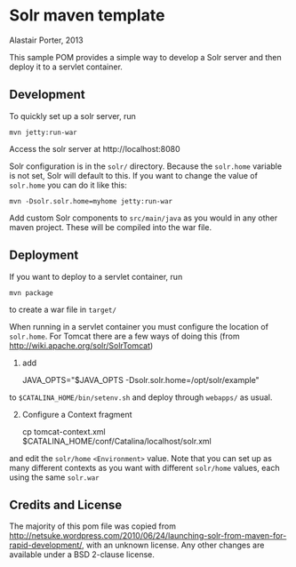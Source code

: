 Solr maven template
===================

Alastair Porter, 2013

This sample POM provides a simple way to develop a Solr server and then
deploy it to a servlet container.

Development
-----------

To quickly set up a solr server, run

    mvn jetty:run-war

Access the solr server at http://localhost:8080

Solr configuration is in the `solr/` directory. Because the `solr.home`
variable is not set, Solr will default to this. If you want to change the
value of `solr.home` you can do it like this:

    mvn -Dsolr.solr.home=myhome jetty:run-war

Add custom Solr components to `src/main/java` as you would in any other
maven project. These will be compiled into the war file.

Deployment
----------

If you want to deploy to a servlet container, run

    mvn package

to create a war file in `target/`

When running in a servlet container you must configure the location
of `solr.home`. For Tomcat there are a few ways of doing this
(from http://wiki.apache.org/solr/SolrTomcat)

1) add

    JAVA_OPTS="$JAVA_OPTS -Dsolr.solr.home=/opt/solr/example"

to `$CATALINA_HOME/bin/setenv.sh` and deploy through `webapps/` as usual.

2) Configure a Context fragment

    cp tomcat-context.xml $CATALINA_HOME/conf/Catalina/localhost/solr.xml

and edit the `solr/home` `<Environment>` value. Note that you can set up
as many different contexts as you want with different `solr/home` values,
each using the same `solr.war`

Credits and License
-------------------
The majority of this pom file was copied from
http://netsuke.wordpress.com/2010/06/24/launching-solr-from-maven-for-rapid-development/, with an unknown license.
Any other changes are available under a BSD 2-clause license.

